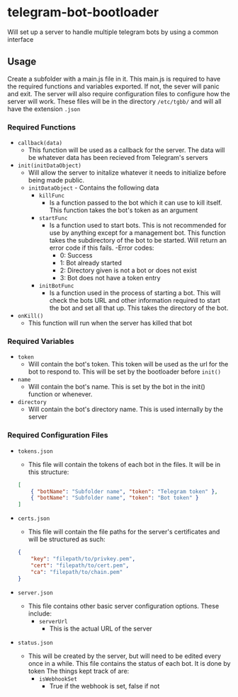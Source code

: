 # telegram-bot-bootloader
Will set up a server to handle multiple telegram bots by using a common interface

## Usage

Create a subfolder with a main.js file in it. This main.js is required to have the required functions and variables exported. If not, the sever will panic and exit. The server will also require configuration files to configure how the server will work. These files will be in the directory `/etc/tgbb/` and will all have the extension `.json`

### Required Functions

- `callback(data)`
    - This function will be used as a callback for the server. The data will be whatever data has been recieved from Telegram's servers
- `init(initDataObject)`
    - Will allow the server to initalize whatever it needs to initialize before being made public.
    - `initDataObject` - Contains the following data
        - `killFunc`
            - Is a function passed to the bot which it can use to kill itself. This function takes the bot's token as an argument
        - `startFunc`
            - Is a function used to start bots. This is not recommended for use by anything except for a management bot. This function takes the subdirectory of the bot to be started. Will return an error code if this fails.
            -Error codes:
                - 0: Success
                - 1: Bot already started
                - 2: Directory given is not a bot or does not exist
                - 3: Bot does not have a token entry
        - `initBotFunc`
            - Is a function used in the process of starting a bot. This will check the bots URL and other information required to start the bot and set all that up. This takes the directory of the bot.
- `onKill()`
    - This function will run when the server has killed that bot

### Required Variables

- `token`
    - Will contain the bot's token. This token will be used as the url for the bot to respond to. This will be set by the bootloader before `init()`
- `name`
    - Will contain the bot's name. This is set by the bot in the init() function or whenever.
- `directory`
    - Will contain the bot's directory name. This is used internally by the server

### Required Configuration Files

- `tokens.json`
    - This file will contain the tokens of each bot in the files. It will be in this structure:
    ```json
    [
        { "botName": "Subfolder name", "token": "Telegram token" },
        { "botName": "Subfolder name", "token": "Bot token" }
    ]
    ```

- `certs.json`
    - This file will contain the file paths for the server's certificates and will be structured as such:
    ```json
    {
        "key": "filepath/to/privkey.pem",
        "cert": "filepath/to/cert.pem",
        "ca": "filepath/to/chain.pem"
    }
    ```
- `server.json`
    - This file contains other basic server configuration options. These include:
        - `serverUrl`
            - This is the actual URL of the server

- `status.json`
    - This will be created by the server, but will need to be edited every once in a while. This file contains the status of each bot. It is done by token The things kept track of are:
        - `isWebhookSet`
            - True if the webhook is set, false if not
